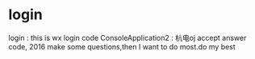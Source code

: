 # login
  login : this is wx login code
  ConsoleApplication2 : 杭电oj accept answer code, 2016 make some questions,then I want to do most.do my best
